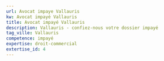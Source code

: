 ```yaml
---
url: Avocat impaye Vallauris
kw: Avocat impayé Vallauris
title: Avocat impayé Vallauris
description: Vallauris - confiez-nous votre dossier impayé
tag_ville: Vallauris
competence: impayé
expertise: droit-commercial
extertise_id: 4
---
```

